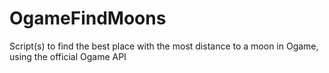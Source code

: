 OgameFindMoons
==============

Script(s) to find the best place with the most distance to a moon in Ogame, using the official Ogame API
